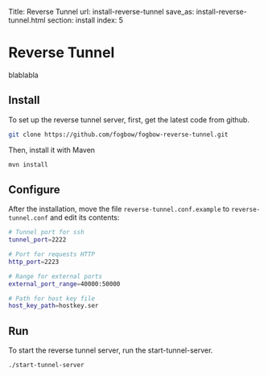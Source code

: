 Title: Reverse Tunnel
url: install-reverse-tunnel
save_as: install-reverse-tunnel.html
section: install
index: 5

# Reverse Tunnel

blablabla

## Install

To set up the reverse tunnel server, first, get the latest code from github.
```bash
git clone https://github.com/fogbow/fogbow-reverse-tunnel.git
```
Then, install it with Maven
```bash
mvn install
```

## Configure

After the installation, move the file ```reverse-tunnel.conf.example``` to ```reverse-tunnel.conf``` and edit its contents:

```bash
# Tunnel port for ssh
tunnel_port=2222

# Port for requests HTTP
http_port=2223

# Range for external ports
external_port_range=40000:50000

# Path for host key file
host_key_path=hostkey.ser

```

## Run

To start the reverse tunnel server, run the start-tunnel-server.

```bash
./start-tunnel-server
```
